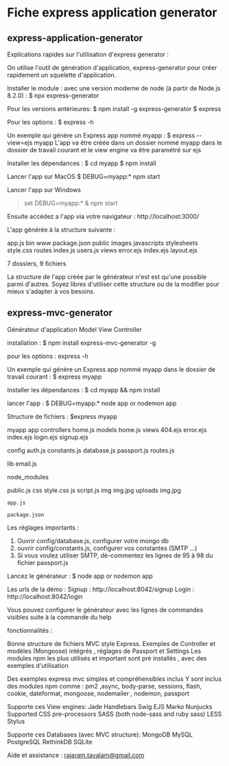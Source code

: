 # Fiche express application generator

## express-application-generator
Explications rapides sur l'utilisation d'express generator :

On utilise l'outil de génération d'application, express-generator pour créer rapidement
un squelette d'application.
 
Installer le module :
avec une version moderne de node (à partir de Node.js 8.2.0) : $ npx express-generator

Pour les versions antérieures:
$ npm install -g express-generator 
$ express

Pour les options :
$ express -h

Un exemple qui génère un Express app nommé myapp : $ express --view=ejs myapp
L'app va être créée dans un dossier nommé myapp dans le dossier de travail courant et le view engine va être paramétré sur ejs

Installer les dépendances :
$ cd myapp
$ npm install

Lancer l'app sur MacOS
$ DEBUG=myapp:* npm start

Lancer l'app sur Windows
> set DEBUG=myapp:* & npm start

Ensuite accèdez a l'app via votre navigateur : http://localhost:3000/ 

L'app générée à la structure suivante :

app.js
bin
    www
package.json
public
    images
    javascripts
    stylesheets
        style.css
routes
    index.js
    users.js
views
    error.ejs
    index.ejs
    layout.ejs

7 dossiers, 9 fichiers

La structure de l'app créée par le générateur n'est est qu'une possible parmi d'autres. Soyez libres d'utiliser cette structure ou de la modifier pour mieux s'adapter à vos besoins.

## express-mvc-generator
Générateur d'application Model View Controller

installation :
$ npm install express-mvc-generator -g

pour les options :
express -h

Un exemple qui génère un Express app nommé myapp dans le dossier de travail courant :
$ express myapp

Installer les dépendances :
$ cd myapp && npm install

lancer l'app :
$ DEBUG=myapp:* node app or nodemon app

Structure de fichiers :
$express myapp

myapp
  app
    controllers
      home.js
    models
      home.js
    views
      404.ejs
      error.ejs
      index.ejs
      login.ejs
      signup.ejs
      
   config
     auth.js
     constants.js
     database.js
     passport.js
     routes.js
     
  lib
    email.js
    
  node_modules
  
  public.js
    css
      style.css
    js
      script.js
    img
      img.jpg
    uploads
      img.jpg
      
    app.js
    
    package.json
    
Les réglages importants :
1. Ouvrir config/database.js, configurer votre mongo db
2. ouvrir config/constants.js, configurer vos constantes (SMTP ...)
3. Si vous voulez utiliser SMTP, dé-commentez les lignes de 95 à 98 du fichier passport.js

Lancez le générateur :
$ node app or nodemon app

Les urls de la démo :
Signup : http://localhost:8042/signup
Login : http://localhost:8042/login

Vous pouvez configurer le générateur avec les lignes de commandes visibles suite à la commande du help

fonctionnalités : 

Bonne structure de fichiers MVC style Express.
Exemples de Controller et modèles (Mongoose) intégrés , réglages de Passport et Settings
Les modules npm les plus utilisés et important sont pré installés , avec des exemples d'utilisation

Des exemples express mvc simples et compréhensibles inclus
Y sont inclus des  modules npm comme : pm2 ,async, body-parse, sessions, flash, cookie, dateformat, mongoose, nodemailer , nodemon, passport

Supporte ces View engines:
Jade
Handlebars
Swig
EJS
Marko
Nunjucks
Supported CSS pre-processors
SASS (both node-sass and ruby sass)
LESS
Stylus

Supporte ces Databases (avec MVC structure):
MongoDB
MySQL
PostgreSQL
RethinkDB
SQLite

Aide et assistance : rajaram.tavalam@gmail.com






